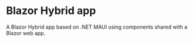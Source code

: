 # Blazor Hybrid app

A Blazor Hybrid app based on .NET MAUI using components shared with a Blazor web app.
